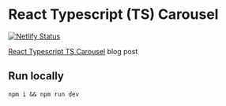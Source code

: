 # React Typescript (TS) Carousel

[![Netlify Status](https://api.netlify.com/api/v1/badges/28bb8c18-ce92-4090-9f3d-3d950984118f/deploy-status)](https://app.netlify.com/sites/react-ts-carousel/deploys)

[React Typescript TS Carousel]() blog post 

## Run locally 

`npm i && npm run dev`
